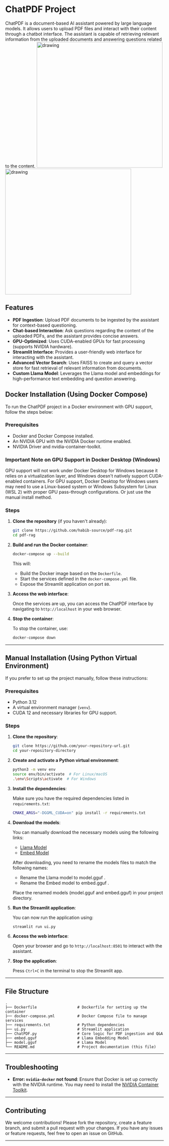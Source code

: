 # ChatPDF Project

ChatPDF is a document-based AI assistant powered by large language models. It allows users to upload PDF files and interact with their content through a chatbot interface. The assistant is capable of retrieving relevant information from the uploaded documents and answering questions related to the content.
<img src="./Chat.png" alt="drawing" width="400"/>
<img src="Chat1.png" alt="drawing" width="400"/>

## Features

- **PDF Ingestion**: Upload PDF documents to be ingested by the assistant for context-based questioning.
- **Chat-based Interaction**: Ask questions regarding the content of the uploaded PDFs, and the assistant provides concise answers.
- **GPU-Optimized**: Uses CUDA-enabled GPUs for fast processing (supports NVIDIA hardware).
- **Streamlit Interface**: Provides a user-friendly web interface for interacting with the assistant.
- **Advanced Vector Search**: Uses FAISS to create and query a vector store for fast retrieval of relevant information from documents.
- **Custom Llama Model**: Leverages the Llama model and embeddings for high-performance text embedding and question answering.

## Docker Installation (Using Docker Compose)

To run the ChatPDF project in a Docker environment with GPU support, follow the steps below:

### Prerequisites

- Docker and Docker Compose installed.
- An NVIDIA GPU with the NVIDIA Docker runtime enabled.
- NVIDIA Driver and nvidia-container-toolkit.

### Important Note on GPU Support in Docker Desktop (Windows)

GPU support will not work under Docker Desktop for Windows because it relies on a virtualization layer, and Windows doesn't natively support CUDA-enabled containers. For GPU support, Docker Desktop for Windows users may need to use a Linux-based system or Windows Subsystem for Linux (WSL 2) with proper GPU pass-through configurations. Or just use the manual install method.

### Steps

1. **Clone the repository** (if you haven't already):

   ```bash
   git clone https://github.com/habib-source/pdf-rag.git
   cd pdf-rag
   ```

2. **Build and run the Docker container**:

   ```bash
   docker-compose up --build
   ```

   This will:

   - Build the Docker image based on the `Dockerfile`.
   - Start the services defined in the `docker-compose.yml` file.
   - Expose the Streamlit application on port `80`.

3. **Access the web interface**:

   Once the services are up, you can access the ChatPDF interface by navigating to `http://localhost` in your web browser.

4. **Stop the container**:

   To stop the container, use:

   ```bash
   docker-compose down
   ```

---

## Manual Installation (Using Python Virtual Environment)

If you prefer to set up the project manually, follow these instructions:

### Prerequisites

- Python 3.12
- A virtual environment manager (`venv`).
- CUDA 12 and necessary libraries for GPU support.

### Steps

1. **Clone the repository**:

   ```bash
   git clone https://github.com/your-repository-url.git
   cd your-repository-directory
   ```

2. **Create and activate a Python virtual environment**:

   ```bash
   python3 -m venv env
   source env/bin/activate  # For Linux/macOS
   .\env\Scripts\activate  # For Windows
   ```

3. **Install the dependencies**:

   Make sure you have the required dependencies listed in `requirements.txt`:

   ```bash
   CMAKE_ARGS="-DGGML_CUDA=on" pip install -r requirements.txt
   ```

4. **Download the models**:

   You can manually download the necessary models using the following links:

   - [Llama Model](https://huggingface.co/bartowski/Llama-3.2-3B-Instruct-GGUF/resolve/main/Llama-3.2-3B-Instruct-Q4_K_M.gguf)
   - [Embed Model](https://huggingface.co/nomic-ai/nomic-embed-text-v1.5-GGUF/resolve/main/nomic-embed-text-v1.5.f32.gguf)

   After downloading, you need to rename the models files to match the following names:

   - Rename the Llama model to model.gguf .
   - Rename the Embed model to embed.gguf .

   Place the renamed models (model.gguf and embed.gguf) in your project directory.

5. **Run the Streamlit application**:

   You can now run the application using:

   ```bash
   streamlit run ui.py
   ```

6. **Access the web interface**:

   Open your browser and go to `http://localhost:8501` to interact with the assistant.

7. **Stop the application**:

   Press `Ctrl+C` in the terminal to stop the Streamlit app.

---

## File Structure

```plaintext
.
├── Dockerfile                  # Dockerfile for setting up the container
├── docker-compose.yml          # Docker Compose file to manage services
├── requirements.txt            # Python dependencies
├── ui.py                       # Streamlit application
├── ChatPDF.py                  # Core logic for PDF ingestion and Q&A
├── embed.gguf                  # Llama Embedding Model
├── model.gguf                  # Llama Model
└── README.md                   # Project documentation (this file)
```

---

## Troubleshooting

- **Error: `nvidia-docker` not found**:
   Ensure that Docker is set up correctly with the NVIDIA runtime. You may need to install the [NVIDIA Container Toolkit](https://docs.nvidia.com/datacenter/cloud-native/container-toolkit/1.11.0/install-guide.html).


---

## Contributing

We welcome contributions! Please fork the repository, create a feature branch, and submit a pull request with your changes. If you have any issues or feature requests, feel free to open an issue on GitHub.

---
